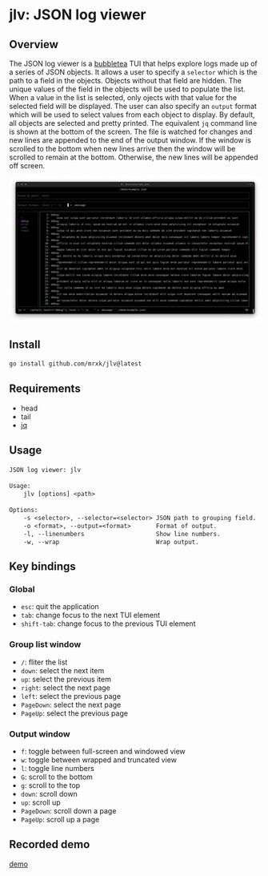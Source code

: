 # jlv: JSON log viewer

## Overview

The JSON log viewer is a [bubbletea](https://github.com/charmbracelet/bubbletea)
TUI that helps explore logs made up of a series of JSON objects. It allows a
user to specify a `selector` which is the path to a field in the objects.
Objects without that field are hidden. The unique values of the field in the
objects will be used to populate the list.  When a value in the list is
selected, only ojects with that value for the selected field will be displayed.
The user can also specify an `output` format which will be used to select values
from each object to display.  By default, all objects are selected and pretty
printed. The equivalent `jq` command line is shown at the bottom of the screen.
The file is watched for changes and new lines are appended to the end of the
output window. If the window is scrolled to the bottom when new lines arrive
then the window will be scrolled to remain at the bottom. Otherwise, the new
lines will be appended off screen.

<img width="1200" alt="A demo of the jlv application" src="screenshot.png">

## Install

```bash
go install github.com/mrxk/jlv@latest
```

## Requirements

* head
* tail
* [jq](https://jqlang.org/)

## Usage

```
JSON log viewer: jlv

Usage:
	jlv [options] <path>

Options:
	-s <selector>, --selector=<selector> JSON path to grouping field.
	-o <format>, --output=<format>       Format of output.
	-l, --linenumbers                    Show line numbers.
	-w, --wrap                           Wrap output.
```

## Key bindings

### Global

* `esc`: quit the application
* `tab`: change focus to the next TUI element
* `shift-tab`: change focus to the previous TUI element

### Group list window

* `/`: fliter the list
* `down`: select the next item
* `up`: select the previous item
* `right`: select the next page
* `left`: select the previous page
* `PageDown`: select the next page
* `PageUp`: select the previous page

### Output window

* `f`: toggle between full-screen and windowed view
* `w`: toggle between wrapped and truncated view
* `l`: toggle line numbers
* `G`: scroll to the bottom
* `g`: scroll to the top
* `down`: scroll down
* `up`: scroll up
* `PageDown`: scroll down a page
* `PageUp`: scroll up a page

## Recorded demo

[demo](demo/README.md)
